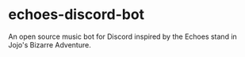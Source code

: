 # echoes-discord-bot
An open source music bot for Discord inspired by the Echoes stand in Jojo's Bizarre Adventure.
